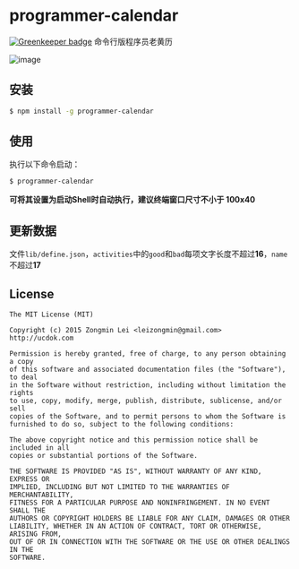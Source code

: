 # programmer-calendar

[![Greenkeeper badge](https://badges.greenkeeper.io/leizongmin/programmer-calendar.svg)](https://greenkeeper.io/)
命令行版程序员老黄历

![image](https://cloud.githubusercontent.com/assets/841625/11815171/8687b8f6-a385-11e5-988f-82d540091eed.png)

## 安装

```bash
$ npm install -g programmer-calendar
```

## 使用

执行以下命令启动：

```bash
$ programmer-calendar
```

**可将其设置为启动Shell时自动执行，建议终端窗口尺寸不小于 100x40**

## 更新数据

文件`lib/define.json`，`activities`中的`good`和`bad`每项文字长度不超过**16**，`name`不超过**17**

## License

```
The MIT License (MIT)

Copyright (c) 2015 Zongmin Lei <leizongmin@gmail.com>
http://ucdok.com

Permission is hereby granted, free of charge, to any person obtaining a copy
of this software and associated documentation files (the "Software"), to deal
in the Software without restriction, including without limitation the rights
to use, copy, modify, merge, publish, distribute, sublicense, and/or sell
copies of the Software, and to permit persons to whom the Software is
furnished to do so, subject to the following conditions:

The above copyright notice and this permission notice shall be included in all
copies or substantial portions of the Software.

THE SOFTWARE IS PROVIDED "AS IS", WITHOUT WARRANTY OF ANY KIND, EXPRESS OR
IMPLIED, INCLUDING BUT NOT LIMITED TO THE WARRANTIES OF MERCHANTABILITY,
FITNESS FOR A PARTICULAR PURPOSE AND NONINFRINGEMENT. IN NO EVENT SHALL THE
AUTHORS OR COPYRIGHT HOLDERS BE LIABLE FOR ANY CLAIM, DAMAGES OR OTHER
LIABILITY, WHETHER IN AN ACTION OF CONTRACT, TORT OR OTHERWISE, ARISING FROM,
OUT OF OR IN CONNECTION WITH THE SOFTWARE OR THE USE OR OTHER DEALINGS IN THE
SOFTWARE.
```
